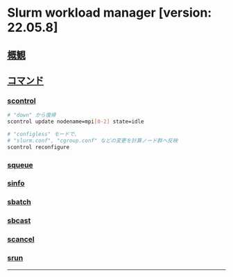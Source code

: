 # Slurm workload manager [version: 22.05.8]
## [概観](https://slurm.schedmd.com/archive/slurm-22.05.8/overview.html)
## [コマンド](https://slurm.schedmd.com/archive/slurm-22.05.8/man_index.html)
### [scontrol](https://slurm.schedmd.com/archive/slurm-22.05.8/scontrol.html)
~~~sh
# "down" から復帰
scontrol update nodename=mpi[0-2] state=idle
~~~
~~~sh
# "configless" モードで、 
# "slurm.conf", "cgroup.conf" などの変更を計算ノード群へ反映
scontrol reconfigure
~~~
### [squeue](https://slurm.schedmd.com/archive/slurm-22.05.8/squeue.html)
### [sinfo](https://slurm.schedmd.com/archive/slurm-22.05.8/sinfo.html)
### [sbatch](https://slurm.schedmd.com/archive/slurm-22.05.8/sbatch.html)
### [sbcast](https://slurm.schedmd.com/archive/slurm-22.05.8/sbcast.html)
### [scancel](https://slurm.schedmd.com/archive/slurm-22.05.8/scancel.html)
### [srun](https://slurm.schedmd.com/archive/slurm-22.05.8/srun.html)

---
